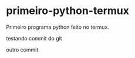 # primeiro-python-termux
Primeiro programa python feito no termux.

testando commit do git

outro commit
